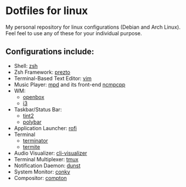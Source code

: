 # Dotfiles for linux

My personal repository for linux configurations (Debian and Arch Linux). Feel feel to use any of these for your individual purpose.

## Configurations include:
- Shell: [zsh](http://zsh.sourceforge.net/)
- Zsh Framework: [prezto](https://github.com/sorin-ionescu/prezto)
- Terminal-Based Text Editor: [vim](https://vim.sourceforge.io/)
- Music Player: [mpd](https://github.com/MusicPlayerDaemon/MPD) and its front-end [ncmpcpp](https://github.com/arybczak/ncmpcpp)
- WM: 
  - [openbox](https://github.com/danakj/openbox)
  - [i3](https://github.com/i3/i3)
- Taskbar/Status Bar:
  - [tint2](https://gitlab.com/o9000/tint2)
  - [polybar](https://github.com/jaagr/polybar)
- Application Launcher: [rofi](https://github.com/DaveDavenport/rofi)
- Terminal
  - [terminator](https://launchpad.net/terminator)
  - [termite](https://github.com/thestinger/termite/)
- Audio Visualizer: [cli-visualizer](https://github.com/dpayne/cli-visualizer)
- Terminal Multiplexer: [tmux](https://github.com/tmux/tmux)
- Notification Daemon: [dunst](https://github.com/dunst-project/dunst)
- System Monitor: [conky](https://github.com/brndnmtthws/conky)
- Compositor: [compton](https://github.com/chjj/compton)